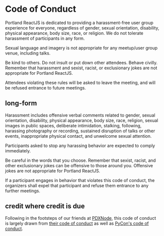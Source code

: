 # Code of Conduct

Portland ReactJS is dedicated to providing a harassment-free user group experience for everyone, regardless of gender, sexual orientation, disability, physical appearance, body size, race, or religion. We do not tolerate harassment of participants in any form.

Sexual language and imagery is not appropriate for any meetup/user group venue, including talks.

Be kind to others. Do not insult or put down other attendees. Behave civilly. Remember that harassment and sexist, racist, or exclusionary jokes are not appropriate for Portland ReactJS.

Attendees violating these rules will be asked to leave the meeting, and will be refused entrance to future meetings.

## long-form

Harassment includes offensive verbal comments related to gender, sexual orientation, disability, physical appearance, body size, race, religion, sexual images in public spaces, 
deliberate intimidation, stalking, following, harassing photography or recording, sustained disruption of talks or other events, inappropriate physical contact, and unwelcome sexual attention.

Participants asked to stop any harassing behavior are expected to comply immediately.

Be careful in the words that you choose. Remember that sexist, racist, and other exclusionary jokes can be offensive to those around you. Offensive jokes are not appropriate for Portland ReactJS.

If a participant engages in behavior that violates this code of conduct, the organizers shall expel that participant and refuse them entrance to any further meetings.

## credit where credit is due

Following in the footsteps of our friends at [PDXNode](http://www.meetup.com/pdxnode/), this code of conduct is largely drawn from [their code of conduct](https://github.com/PDXNode/pdxnode/blob/master/code-of-conduct.md) as well as [PyCon's code of conduct](https://us.pycon.org/2015/about/code-of-conduct/).
